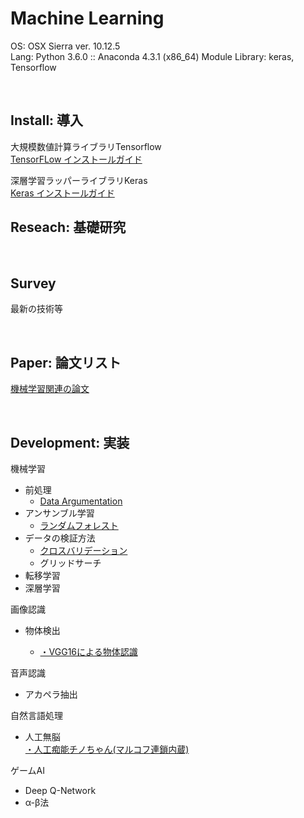 # Machine Learning

OS: OSX Sierra ver. 10.12.5<br>
Lang: Python 3.6.0 :: Anaconda 4.3.1 (x86_64)
Module Library: keras, Tensorflow<br>

<br>

## Install: 導入<br>

大規模数値計算ライブラリTensorflow<br>
[TensorFLow インストールガイド](https://github.com/xxxHAL/machine-learning/tree/master/install/install-tensorflow)

深層学習ラッパーライブラリKeras<br>
[Keras インストールガイド](https://github.com/xxxHAL/machine-learning/tree/master/install/install-keras)

## Reseach: 基礎研究<br>

<br>

## Survey<br>

最新の技術等<br>


<br>

## Paper: 論文リスト<br>

[機械学習関連の論文]()<br>

<br>


## Development: 実装<br>

機械学習
- 前処理<br>
    - [Data Argumentation](https://github.com/xxxHAL/data-argumentation)
- アンサンブル学習
    - [ランダムフォレスト](https://github.com/xxxHAL/machine-learning/tree/master/random-forest)
- データの検証方法
    - [クロスバリデーション](https://github.com/xxxHAL/machine-learning/tree/master/verification/cross-validation)
    - グリッドサーチ
- 転移学習
- 深層学習

画像認識
- 物体検出<br>

    - [・VGG16による物体認識](https://github.com/xxxHAL/vgg16)<br>

音声認識
- アカペラ抽出

自然言語処理
- 人工無脳<br>
[・人工痴能チノちゃん(マルコフ連鎖内蔵)](https://github.com/whitetokyo/r-d/tree/master/machine-learning/nobrain-chino)

ゲームAI
- Deep Q-Network
- α-β法




